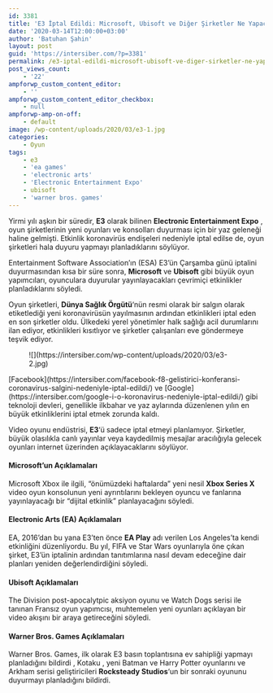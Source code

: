 ```yaml
---
id: 3381
title: 'E3 İptal Edildi: Microsoft, Ubisoft ve Diğer Şirketler Ne Yapacak?'
date: '2020-03-14T12:00:00+03:00'
author: 'Batuhan Şahin'
layout: post
guid: 'https://intersiber.com/?p=3381'
permalink: /e3-iptal-edildi-microsoft-ubisoft-ve-diger-sirketler-ne-yapacak/
post_views_count:
    - '22'
ampforwp_custom_content_editor:
    - ''
ampforwp_custom_content_editor_checkbox:
    - null
ampforwp-amp-on-off:
    - default
image: /wp-content/uploads/2020/03/e3-1.jpg
categories:
    - Oyun
tags:
    - e3
    - 'ea games'
    - 'electronic arts'
    - 'Electronic Entertainment Expo'
    - ubisoft
    - 'warner bros. games'
---
```


Yirmi yılı aşkın bir süredir, **E3** olarak bilinen **Electronic Entertainment Expo** , oyun şirketlerinin yeni oyunları ve konsolları duyurması için bir yaz geleneği haline gelmişti. Etkinlik koronavirüs endişeleri nedeniyle iptal edilse de, oyun şirketleri hala duyuru yapmayı planladıklarını söylüyor.

Entertainment Software Association’ın (ESA) E3’ün Çarşamba günü iptalini duyurmasından kısa bir süre sonra, **Microsoft** ve **Ubisoft** gibi büyük oyun yapımcıları, oyunculara duyurular yayınlayacakları çevrimiçi etkinlikler planladıklarını söyledi.

Oyun şirketleri, **Dünya Sağlık Örgütü**‘nün resmi olarak bir salgın olarak etiketlediği yeni koronavirüsün yayılmasının ardından etkinlikleri iptal eden en son şirketler oldu. Ülkedeki yerel yönetimler halk sağlığı acil durumlarını ilan ediyor, etkinlikleri kısıtlıyor ve şirketler çalışanları eve göndermeye teşvik ediyor.

<figure class="wp-block-image size-large">![](https://intersiber.com/wp-content/uploads/2020/03/e3-2.jpg)</figure>[Facebook](https://intersiber.com/facebook-f8-gelistirici-konferansi-coronavirus-salgini-nedeniyle-iptal-edildi/) ve [Google](https://intersiber.com/google-i-o-koronavirus-nedeniyle-iptal-edildi/) gibi teknoloji devleri, genellikle ilkbahar ve yaz aylarında düzenlenen yılın en büyük etkinliklerini iptal etmek zorunda kaldı.

Video oyunu endüstrisi, **E3**‘ü sadece iptal etmeyi planlamıyor. Şirketler, büyük olasılıkla canlı yayınlar veya kaydedilmiş mesajlar aracılığıyla gelecek oyunları internet üzerinden açıklayacaklarını söylüyor.

#### Microsoft’un Açıklamaları

Microsoft Xbox ile ilgili, “önümüzdeki haftalarda” yeni nesil **Xbox Series X** video oyun konsolunun yeni ayrıntılarını bekleyen oyuncu ve fanlarına yayınlayacağı bir “dijital etkinlik” planlayacağını söyledi.

#### Electronic Arts (EA) Açıklamaları

EA, 2016’dan bu yana E3’ten önce **EA Play** adı verilen Los Angeles’ta kendi etkinliğini düzenliyordu. Bu yıl, FIFA ve Star Wars oyunlarıyla öne çıkan şirket, E3’ün iptalinin ardından tanıtımlarına nasıl devam edeceğine dair planları yeniden değerlendirdiğini söyledi.

#### Ubisoft Açıklamaları

The Division post-apocalytpic aksiyon oyunu ve Watch Dogs serisi ile tanınan Fransız oyun yapımcısı, muhtemelen yeni oyunları açıklayan bir video akışını bir araya getireceğini söyledi.

#### Warner Bros. Games Açıklamaları

Warner Bros. Games, ilk olarak E3 basın toplantısına ev sahipliği yapmayı planladığını bildirdi , Kotaku , yeni Batman ve Harry Potter oyunlarını ve Arkham serisi geliştiricileri **Rocksteady Studios**‘un bir sonraki oyununu duyurmayı planladığını bildirdi.